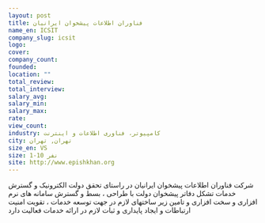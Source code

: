 ```yaml
---
layout: post
title: فناوران اطلاعات پیشخوان ایرانیان
name_en: ICSIT
company_slug: icsit
logo: 
cover: 
company_count:
founded:
location: ""
total_review: 
total_interview: 
salary_avg: 
salary_min: 
salary_max: 
rate: 
view_count: 
industry: کامپیوتر، فناوری اطلاعات و اینترنت
city: تهران, تهران
size_en: VS
size: 1-10 نفر
site: http://www.epishkhan.org
---
```


شرکت فناوران اطلاعات پیشخوان ایرانیان در راستای تحقق دولت الکترونیک و گسترش خدمات تشکل دفاتر پیشخوان دولت با طراحی ، بسط و گسترش سامانه های نرم افزاری و سخت افزاری و تامین زیر ساختهای لازم در جهت توسعه خدمات ، تقویت امنیت ارتباطات و ایجاد پایداری و ثبات لازم در ارائه خدمات فعالیت دارد
